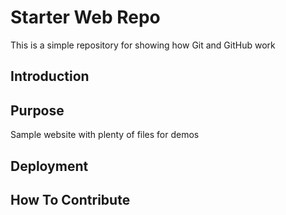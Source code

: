 # Starter Web Repo

This is a simple repository for showing how Git and GitHub work

## Introduction

## Purpose

Sample website with plenty of files for demos

## Deployment

## How To Contribute